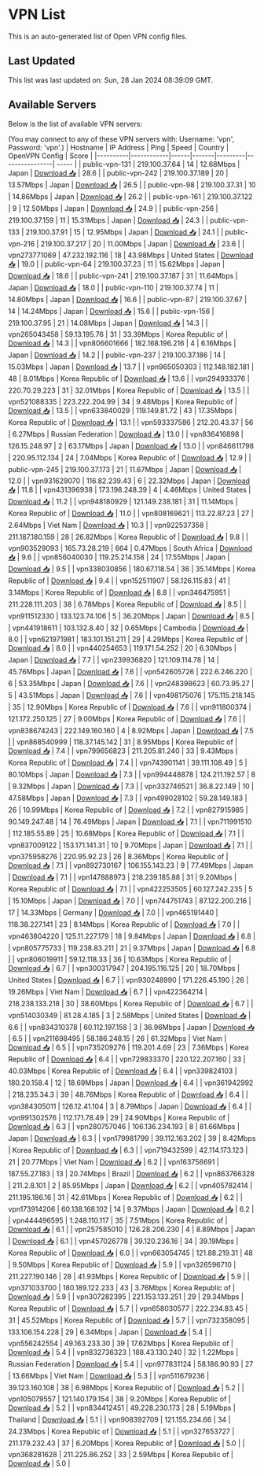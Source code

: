 # VPN List

This is an auto-generated list of Open VPN config files.

## Last Updated

This list was last updated on: Sun, 28 Jan 2024 08:39:09 GMT.

## Available Servers

Below is the list of available VPN servers:

(You may connect to any of these VPN servers with: Username: 'vpn', Password: 'vpn'.)
| Hostname | IP Address | Ping | Speed | Country | OpenVPN Config | Score |
|----------|------------|------|-------|---------|----------------| ----- |
| public-vpn-131 | 219.100.37.64 | 14 | 12.68Mbps | Japan | [Download 📥](./configs/server_0_JP.ovpn) | 28.6 |
| public-vpn-242 | 219.100.37.189 | 20 | 13.57Mbps | Japan | [Download 📥](./configs/server_1_JP.ovpn) | 26.5 |
| public-vpn-98 | 219.100.37.31 | 10 | 14.86Mbps | Japan | [Download 📥](./configs/server_2_JP.ovpn) | 26.2 |
| public-vpn-161 | 219.100.37.122 | 9 | 12.50Mbps | Japan | [Download 📥](./configs/server_3_JP.ovpn) | 24.9 |
| public-vpn-256 | 219.100.37.159 | 11 | 15.31Mbps | Japan | [Download 📥](./configs/server_4_JP.ovpn) | 24.3 |
| public-vpn-133 | 219.100.37.91 | 15 | 12.95Mbps | Japan | [Download 📥](./configs/server_5_JP.ovpn) | 24.1 |
| public-vpn-216 | 219.100.37.217 | 20 | 11.00Mbps | Japan | [Download 📥](./configs/server_6_JP.ovpn) | 23.6 |
| vpn273771069 | 47.232.192.116 | 18 | 43.98Mbps | United States | [Download 📥](./configs/server_7_US.ovpn) | 19.0 |
| public-vpn-64 | 219.100.37.23 | 11 | 15.62Mbps | Japan | [Download 📥](./configs/server_8_JP.ovpn) | 18.6 |
| public-vpn-241 | 219.100.37.187 | 31 | 11.64Mbps | Japan | [Download 📥](./configs/server_9_JP.ovpn) | 18.0 |
| public-vpn-110 | 219.100.37.74 | 11 | 14.80Mbps | Japan | [Download 📥](./configs/server_10_JP.ovpn) | 16.6 |
| public-vpn-87 | 219.100.37.67 | 14 | 14.24Mbps | Japan | [Download 📥](./configs/server_11_JP.ovpn) | 15.6 |
| public-vpn-156 | 219.100.37.95 | 21 | 14.08Mbps | Japan | [Download 📥](./configs/server_12_JP.ovpn) | 14.3 |
| vpn265043458 | 59.13.195.76 | 31 | 33.39Mbps | Korea Republic of | [Download 📥](./configs/server_13_KR.ovpn) | 14.3 |
| vpn806601666 | 182.168.196.216 | 4 | 6.16Mbps | Japan | [Download 📥](./configs/server_14_JP.ovpn) | 14.2 |
| public-vpn-237 | 219.100.37.186 | 14 | 15.03Mbps | Japan | [Download 📥](./configs/server_15_JP.ovpn) | 13.7 |
| vpn965050303 | 112.148.182.181 | 48 | 8.01Mbps | Korea Republic of | [Download 📥](./configs/server_16_KR.ovpn) | 13.6 |
| vpn294933376 | 220.70.29.223 | 31 | 32.01Mbps | Korea Republic of | [Download 📥](./configs/server_17_KR.ovpn) | 13.5 |
| vpn521088335 | 223.222.204.99 | 34 | 9.48Mbps | Korea Republic of | [Download 📥](./configs/server_18_KR.ovpn) | 13.5 |
| vpn633840029 | 119.149.81.72 | 43 | 17.35Mbps | Korea Republic of | [Download 📥](./configs/server_19_KR.ovpn) | 13.1 |
| vpn593337586 | 212.20.43.37 | 56 | 6.27Mbps | Russian Federation | [Download 📥](./configs/server_20_RU.ovpn) | 13.0 |
| vpn836416898 | 126.15.248.97 | 2 | 63.17Mbps | Japan | [Download 📥](./configs/server_21_JP.ovpn) | 13.0 |
| vpn846611798 | 220.95.112.134 | 24 | 7.04Mbps | Korea Republic of | [Download 📥](./configs/server_22_KR.ovpn) | 12.9 |
| public-vpn-245 | 219.100.37.173 | 21 | 11.67Mbps | Japan | [Download 📥](./configs/server_23_JP.ovpn) | 12.0 |
| vpn931629070 | 116.82.239.43 | 6 | 22.32Mbps | Japan | [Download 📥](./configs/server_24_JP.ovpn) | 11.8 |
| vpn431396938 | 173.198.248.39 | 4 | 4.46Mbps | United States | [Download 📥](./configs/server_25_US.ovpn) | 11.2 |
| vpn948180929 | 121.149.238.181 | 31 | 11.14Mbps | Korea Republic of | [Download 📥](./configs/server_26_KR.ovpn) | 11.0 |
| vpn808169621 | 113.22.87.23 | 27 | 2.64Mbps | Viet Nam | [Download 📥](./configs/server_27_VN.ovpn) | 10.3 |
| vpn922537358 | 211.187.180.159 | 28 | 26.82Mbps | Korea Republic of | [Download 📥](./configs/server_28_KR.ovpn) | 9.8 |
| vpn903529093 | 165.73.28.219 | 664 | 0.47Mbps | South Africa | [Download 📥](./configs/server_29_ZA.ovpn) | 9.6 |
| vpn856040030 | 119.25.214.158 | 24 | 17.55Mbps | Japan | [Download 📥](./configs/server_30_JP.ovpn) | 9.5 |
| vpn338030856 | 180.67.118.54 | 36 | 35.14Mbps | Korea Republic of | [Download 📥](./configs/server_31_KR.ovpn) | 9.4 |
| vpn152511907 | 58.126.115.83 | 41 | 3.14Mbps | Korea Republic of | [Download 📥](./configs/server_32_KR.ovpn) | 8.8 |
| vpn346475951 | 211.228.111.203 | 38 | 6.78Mbps | Korea Republic of | [Download 📥](./configs/server_33_KR.ovpn) | 8.5 |
| vpn911512330 | 133.123.74.106 | 5 | 36.20Mbps | Japan | [Download 📥](./configs/server_34_JP.ovpn) | 8.5 |
| vpn441918611 | 103.132.8.40 | 32 | 0.65Mbps | Cambodia | [Download 📥](./configs/server_35_KH.ovpn) | 8.0 |
| vpn621971981 | 183.101.151.211 | 29 | 4.29Mbps | Korea Republic of | [Download 📥](./configs/server_36_KR.ovpn) | 8.0 |
| vpn440254653 | 119.171.54.252 | 20 | 6.30Mbps | Japan | [Download 📥](./configs/server_37_JP.ovpn) | 7.7 |
| vpn239936820 | 121.109.114.78 | 14 | 45.76Mbps | Japan | [Download 📥](./configs/server_38_JP.ovpn) | 7.6 |
| vpn542605726 | 222.6.246.220 | 6 | 53.35Mbps | Japan | [Download 📥](./configs/server_39_JP.ovpn) | 7.6 |
| vpn248398623 | 60.73.95.27 | 5 | 43.51Mbps | Japan | [Download 📥](./configs/server_40_JP.ovpn) | 7.6 |
| vpn498175076 | 175.115.218.145 | 35 | 12.90Mbps | Korea Republic of | [Download 📥](./configs/server_41_KR.ovpn) | 7.6 |
| vpn911800374 | 121.172.250.125 | 27 | 9.00Mbps | Korea Republic of | [Download 📥](./configs/server_42_KR.ovpn) | 7.6 |
| vpn838674243 | 222.149.160.160 | 4 | 8.92Mbps | Japan | [Download 📥](./configs/server_43_JP.ovpn) | 7.5 |
| vpn868540999 | 118.37.145.142 | 31 | 8.95Mbps | Korea Republic of | [Download 📥](./configs/server_44_KR.ovpn) | 7.4 |
| vpn799656823 | 211.205.81.240 | 33 | 9.43Mbps | Korea Republic of | [Download 📥](./configs/server_45_KR.ovpn) | 7.4 |
| vpn743901141 | 39.111.108.49 | 5 | 80.10Mbps | Japan | [Download 📥](./configs/server_46_JP.ovpn) | 7.3 |
| vpn994448878 | 124.211.192.57 | 8 | 9.32Mbps | Japan | [Download 📥](./configs/server_47_JP.ovpn) | 7.3 |
| vpn332746521 | 36.8.22.149 | 10 | 47.58Mbps | Japan | [Download 📥](./configs/server_48_JP.ovpn) | 7.3 |
| vpn499028102 | 59.28.149.183 | 26 | 10.99Mbps | Korea Republic of | [Download 📥](./configs/server_49_KR.ovpn) | 7.2 |
| vpn827915985 | 90.149.247.48 | 14 | 76.49Mbps | Japan | [Download 📥](./configs/server_50_JP.ovpn) | 7.1 |
| vpn711991510 | 112.185.55.89 | 25 | 10.68Mbps | Korea Republic of | [Download 📥](./configs/server_51_KR.ovpn) | 7.1 |
| vpn837009122 | 153.171.141.31 | 10 | 9.70Mbps | Japan | [Download 📥](./configs/server_52_JP.ovpn) | 7.1 |
| vpn375958276 | 220.95.92.23 | 26 | 8.36Mbps | Korea Republic of | [Download 📥](./configs/server_53_KR.ovpn) | 7.1 |
| vpn892730167 | 106.155.143.23 | 9 | 77.49Mbps | Japan | [Download 📥](./configs/server_54_JP.ovpn) | 7.1 |
| vpn147888973 | 218.239.185.88 | 31 | 9.20Mbps | Korea Republic of | [Download 📥](./configs/server_55_KR.ovpn) | 7.1 |
| vpn422253505 | 60.127.242.235 | 5 | 15.10Mbps | Japan | [Download 📥](./configs/server_56_JP.ovpn) | 7.0 |
| vpn744751743 | 87.122.200.216 | 17 | 14.33Mbps | Germany | [Download 📥](./configs/server_57_DE.ovpn) | 7.0 |
| vpn465191440 | 118.38.227.141 | 23 | 8.14Mbps | Korea Republic of | [Download 📥](./configs/server_58_KR.ovpn) | 7.0 |
| vpn463804220 | 125.11.227.179 | 18 | 9.84Mbps | Japan | [Download 📥](./configs/server_59_JP.ovpn) | 6.8 |
| vpn805775733 | 119.238.83.211 | 21 | 9.37Mbps | Japan | [Download 📥](./configs/server_60_JP.ovpn) | 6.8 |
| vpn806019911 | 59.12.118.33 | 36 | 10.63Mbps | Korea Republic of | [Download 📥](./configs/server_61_KR.ovpn) | 6.7 |
| vpn300317947 | 204.195.116.125 | 20 | 18.70Mbps | United States | [Download 📥](./configs/server_62_US.ovpn) | 6.7 |
| vpn930248990 | 171.226.45.190 | 26 | 19.26Mbps | Viet Nam | [Download 📥](./configs/server_63_VN.ovpn) | 6.7 |
| vpn422364214 | 218.238.133.218 | 30 | 38.60Mbps | Korea Republic of | [Download 📥](./configs/server_64_KR.ovpn) | 6.7 |
| vpn514030349 | 81.28.4.185 | 3 | 2.58Mbps | United States | [Download 📥](./configs/server_65_US.ovpn) | 6.6 |
| vpn834310378 | 60.112.197.158 | 3 | 36.96Mbps | Japan | [Download 📥](./configs/server_66_JP.ovpn) | 6.5 |
| vpn211698495 | 58.186.248.15 | 26 | 61.32Mbps | Viet Nam | [Download 📥](./configs/server_67_VN.ovpn) | 6.5 |
| vpn735209276 | 119.201.4.69 | 23 | 7.36Mbps | Korea Republic of | [Download 📥](./configs/server_68_KR.ovpn) | 6.4 |
| vpn729833370 | 220.122.207.160 | 33 | 40.03Mbps | Korea Republic of | [Download 📥](./configs/server_69_KR.ovpn) | 6.4 |
| vpn339824103 | 180.20.158.4 | 12 | 18.69Mbps | Japan | [Download 📥](./configs/server_70_JP.ovpn) | 6.4 |
| vpn361942992 | 218.235.34.3 | 39 | 48.76Mbps | Korea Republic of | [Download 📥](./configs/server_71_KR.ovpn) | 6.4 |
| vpn384305011 | 126.12.41.104 | 3 | 8.79Mbps | Japan | [Download 📥](./configs/server_72_JP.ovpn) | 6.4 |
| vpn991302576 | 112.171.78.49 | 29 | 24.90Mbps | Korea Republic of | [Download 📥](./configs/server_73_KR.ovpn) | 6.3 |
| vpn280757046 | 106.136.234.193 | 8 | 81.66Mbps | Japan | [Download 📥](./configs/server_74_JP.ovpn) | 6.3 |
| vpn179981799 | 39.112.163.202 | 39 | 8.42Mbps | Korea Republic of | [Download 📥](./configs/server_75_KR.ovpn) | 6.3 |
| vpn719432599 | 42.114.173.123 | 21 | 20.77Mbps | Viet Nam | [Download 📥](./configs/server_76_VN.ovpn) | 6.2 |
| vpn163756691 | 187.55.27.183 | 13 | 20.74Mbps | Brazil | [Download 📥](./configs/server_77_BR.ovpn) | 6.2 |
| vpn863766328 | 211.2.8.101 | 2 | 85.95Mbps | Japan | [Download 📥](./configs/server_78_JP.ovpn) | 6.2 |
| vpn405782414 | 211.195.186.16 | 31 | 42.61Mbps | Korea Republic of | [Download 📥](./configs/server_79_KR.ovpn) | 6.2 |
| vpn173914206 | 60.138.168.102 | 14 | 9.37Mbps | Japan | [Download 📥](./configs/server_80_JP.ovpn) | 6.2 |
| vpn444496595 | 1.248.110.117 | 35 | 7.51Mbps | Korea Republic of | [Download 📥](./configs/server_81_KR.ovpn) | 6.1 |
| vpn257585010 | 126.28.206.230 | 4 | 8.89Mbps | Japan | [Download 📥](./configs/server_82_JP.ovpn) | 6.1 |
| vpn457026778 | 39.120.236.16 | 34 | 39.19Mbps | Korea Republic of | [Download 📥](./configs/server_83_KR.ovpn) | 6.0 |
| vpn663054745 | 121.88.219.31 | 48 | 9.50Mbps | Korea Republic of | [Download 📥](./configs/server_84_KR.ovpn) | 5.9 |
| vpn326596710 | 211.227.190.146 | 28 | 41.93Mbps | Korea Republic of | [Download 📥](./configs/server_85_KR.ovpn) | 5.9 |
| vpn371033700 | 180.189.122.233 | 43 | 3.76Mbps | Korea Republic of | [Download 📥](./configs/server_86_KR.ovpn) | 5.9 |
| vpn307282395 | 221.153.133.251 | 29 | 29.34Mbps | Korea Republic of | [Download 📥](./configs/server_87_KR.ovpn) | 5.7 |
| vpn658030577 | 222.234.83.45 | 31 | 45.52Mbps | Korea Republic of | [Download 📥](./configs/server_88_KR.ovpn) | 5.7 |
| vpn732358095 | 133.106.154.228 | 29 | 6.34Mbps | Japan | [Download 📥](./configs/server_89_JP.ovpn) | 5.4 |
| vpn556242554 | 49.163.233.30 | 39 | 17.62Mbps | Korea Republic of | [Download 📥](./configs/server_90_KR.ovpn) | 5.4 |
| vpn832736323 | 188.43.130.240 | 32 | 1.22Mbps | Russian Federation | [Download 📥](./configs/server_91_RU.ovpn) | 5.4 |
| vpn977831124 | 58.186.90.93 | 27 | 13.66Mbps | Viet Nam | [Download 📥](./configs/server_92_VN.ovpn) | 5.3 |
| vpn511679236 | 39.123.160.108 | 38 | 6.98Mbps | Korea Republic of | [Download 📥](./configs/server_93_KR.ovpn) | 5.2 |
| vpn105079557 | 121.140.179.154 | 38 | 9.20Mbps | Korea Republic of | [Download 📥](./configs/server_94_KR.ovpn) | 5.2 |
| vpn834412451 | 49.228.230.173 | 28 | 5.19Mbps | Thailand | [Download 📥](./configs/server_95_TH.ovpn) | 5.1 |
| vpn908392709 | 121.155.234.66 | 34 | 24.23Mbps | Korea Republic of | [Download 📥](./configs/server_96_KR.ovpn) | 5.1 |
| vpn327653727 | 211.179.232.43 | 37 | 6.20Mbps | Korea Republic of | [Download 📥](./configs/server_97_KR.ovpn) | 5.0 |
| vpn368281628 | 211.225.86.252 | 33 | 2.59Mbps | Korea Republic of | [Download 📥](./configs/server_98_KR.ovpn) | 5.0 |
